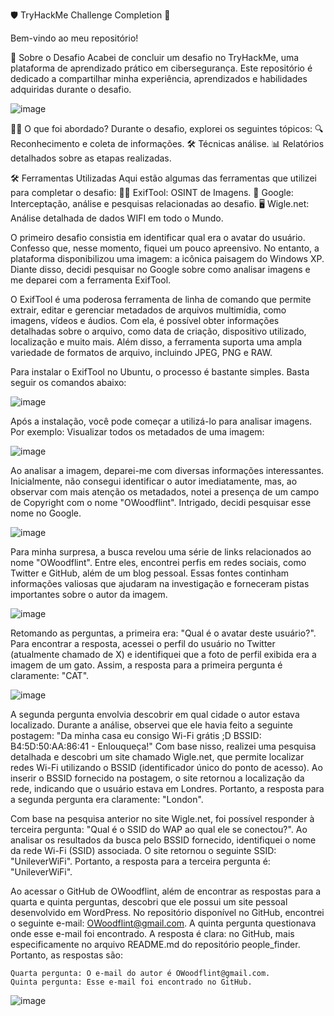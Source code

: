 🛡️ TryHackMe Challenge Completion 🎉

Bem-vindo ao meu repositório!

📜 Sobre o Desafio
Acabei de concluir um desafio no TryHackMe, uma plataforma de aprendizado prático em cibersegurança. Este repositório é dedicado a compartilhar minha experiência, aprendizados e habilidades adquiridas durante o desafio.

![image](https://github.com/user-attachments/assets/1e68cb52-744f-41f1-a8f1-a3b4282124a9)

🧑‍💻 O que foi abordado?
Durante o desafio, explorei os seguintes tópicos:
🔍 Reconhecimento e coleta de informações.
🛠️ Técnicas análise.
📊 Relatórios detalhados sobre as etapas realizadas.

🛠️ Ferramentas Utilizadas
Aqui estão algumas das ferramentas que utilizei para completar o desafio:
🕵️‍♂️ ExifTool: OSINT de Imagens.
🔧 Google: Interceptação, análise e pesquisas relacionadas ao desafio.
🖥️ Wigle.net: Análise detalhada de dados WIFI em todo o Mundo.

O primeiro desafio consistia em identificar qual era o avatar do usuário. Confesso que, nesse momento, fiquei um pouco apreensivo. No entanto, a plataforma disponibilizou uma imagem: a icônica paisagem do Windows XP. Diante disso, decidi pesquisar no Google sobre como analisar imagens e me deparei com a ferramenta ExifTool.

O ExifTool é uma poderosa ferramenta de linha de comando que permite extrair, editar e gerenciar metadados de arquivos multimídia, como imagens, vídeos e áudios. Com ela, é possível obter informações detalhadas sobre o arquivo, como data de criação, dispositivo utilizado, localização e muito mais. Além disso, a ferramenta suporta uma ampla variedade de formatos de arquivo, incluindo JPEG, PNG e RAW.

Para instalar o ExifTool no Ubuntu, o processo é bastante simples. Basta seguir os comandos abaixo:

![image](https://github.com/user-attachments/assets/c231e74e-7f6c-407a-afbf-32bdb5dd3da9)

Após a instalação, você pode começar a utilizá-lo para analisar imagens. Por exemplo:
Visualizar todos os metadados de uma imagem:

![image](https://github.com/user-attachments/assets/f7863f70-92f6-4855-b9d1-0bd13184059d)

Ao analisar a imagem, deparei-me com diversas informações interessantes. Inicialmente, não consegui identificar o autor imediatamente, mas, ao observar com mais atenção os metadados, notei a presença de um campo de Copyright com o nome "OWoodflint". Intrigado, decidi pesquisar esse nome no Google.

![image](https://github.com/user-attachments/assets/80b147ac-b92d-4186-9616-be9c946ccdde)

Para minha surpresa, a busca revelou uma série de links relacionados ao nome "OWoodflint". Entre eles, encontrei perfis em redes sociais, como Twitter e GitHub, além de um blog pessoal. Essas fontes continham informações valiosas que ajudaram na investigação e forneceram pistas importantes sobre o autor da imagem.

![image](https://github.com/user-attachments/assets/8649e944-c593-4f83-bbb6-98920470b708)

Retomando as perguntas, a primeira era: "Qual é o avatar deste usuário?". Para encontrar a resposta, acessei o perfil do usuário no Twitter (atualmente chamado de X) e identifiquei que a foto de perfil exibida era a imagem de um gato. Assim, a resposta para a primeira pergunta é claramente: "CAT".

![image](https://github.com/user-attachments/assets/8faf7ee0-1ca6-4b6f-b0ce-4eb781ed1e88)

A segunda pergunta envolvia descobrir em qual cidade o autor estava localizado. Durante a análise, observei que ele havia feito a seguinte postagem: 
"Da minha casa eu consigo Wi-Fi grátis ;D
BSSID: B4:5D:50:AA:86:41 - Enlouqueça!" 
Com base nisso, realizei uma pesquisa detalhada e descobri um site chamado Wigle.net, que permite localizar redes Wi-Fi utilizando o BSSID (identificador único do ponto de acesso). Ao inserir o BSSID fornecido na postagem, o site retornou a localização da rede, indicando que o usuário estava em Londres. Portanto, a resposta para a segunda pergunta era claramente: "London".

Com base na pesquisa anterior no site Wigle.net, foi possível responder à terceira pergunta: "Qual é o SSID do WAP ao qual ele se conectou?". Ao analisar os resultados da busca pelo BSSID fornecido, identifiquei o nome da rede Wi-Fi (SSID) associada. O site retornou o seguinte SSID: "UnileverWiFi". Portanto, a resposta para a terceira pergunta é: "UnileverWiFi".

Ao acessar o GitHub de OWoodflint, além de encontrar as respostas para a quarta e quinta perguntas, descobri que ele possui um site pessoal desenvolvido em WordPress. No repositório disponível no GitHub, encontrei o seguinte e-mail: OWoodflint@gmail.com. A quinta pergunta questionava onde esse e-mail foi encontrado. A resposta é clara: no GitHub, mais especificamente no arquivo README.md do repositório people_finder. Portanto, as respostas são:

    Quarta pergunta: O e-mail do autor é OWoodflint@gmail.com.
    Quinta pergunta: Esse e-mail foi encontrado no GitHub.

![image](https://github.com/user-attachments/assets/cffdf894-6be0-4b97-bb5a-1c47a0f69f50)




